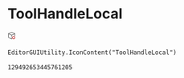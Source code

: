 # ToolHandleLocal
![](/img/ToolHandleLocal.png)

``` CSharp
EditorGUIUtility.IconContent("ToolHandleLocal")
```
```
129492653445761205
```
